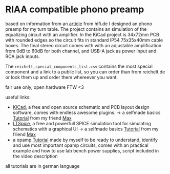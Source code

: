 # RIAA compatible phono preamp

based on information from an [article](https://hifi.de/feature/technik-erklaert-phono-vorverstaerker-56652) from hifi.de I designed an phono preamp for my turn table.
The project contains an simulation of the equalizing circuit with an amplifier. 
In the KiCad project is 34x72mm PCB with rounded edges so the circuit fits in standard IP54 75x35x40mm cable boxes.
The final stereo circuit comes with with an adjustable amplification from 0dB to 60dB for both channel, and USB-A jack as power input and RCA jack inputs.

The `reichelt_special_components_list.csv` contains the most special component and a link to a public list, so you can order than from reichelt.de or look them up and order them whereever you want.

fair use only, open hardware FTW <3

useful links:
- [KiCad](kicad.org/), a free and open source schematic and PCB layout design software, comes with endless awesome plugins. -> a selfmade basics [Tutorial](https://www.youtube.com/watch?v=UdfuM1iF3_Y&list=PLFoTc99xXplq-vwjNqq9S3VKb1se5qiRt) from my friend [Max](https://github.com/backtail)
- [LTSpice](https://www.analog.com/en/design-center/design-tools-and-calculators/ltspice-simulator.html), a free and powerfull SPICE simulation tool for simulating schematics with a graphical UI -> a selfmade basics [Tutorial]([https://www.youtube.com/watch?v=UdfuM1iF3_Y&list=PLFoTc99xXplq-vwjNqq9S3VKb1se5qiRt](https://www.youtube.com/watch?v=mdhnJGWT1hw&list=PLFoTc99xXplqWKGfDIrEuYwgaC7r6RATd)) from my friend [Max](https://github.com/backtail)
- a opamp [Tutorial](https://www.youtube.com/watch?v=Iz0e1WipaIw&list=PLFoTc99xXplpeMX_rCe2f8oruM441F54b) made by myself to be ready to understand, identify and use most important opamp circuits, comes with an practical example and how to use lab bench power supplies, script included in the video description

all tutorials are in german language
